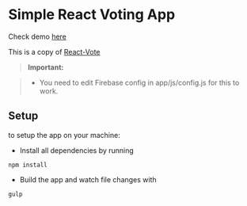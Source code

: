 Simple React Voting App 
=======================
Check demo [here](http://youssef06.github.io/react-vote-firebase/index.html)

This is a copy of [React-Vote](https://github.com/youssef06/react-vote)

> **Important:**

> - You need to edit Firebase config in app/js/config.js for this to work.

Setup
-----

to setup the app on your machine:

- Install all dependencies by running
```
npm install
```

- Build the app and watch file changes with 
```
gulp
```

